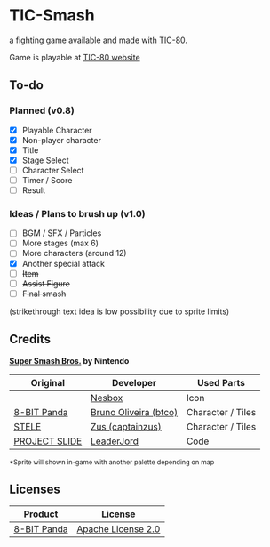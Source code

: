 # TIC-Smash

a fighting game available and made with [TIC-80](https://tic80.com).

Game is playable at [TIC-80 website](https://tic80.com/play?cart=4036)

## To-do

### Planned (v0.8)

- [x] Playable Character
- [x] Non-player character
- [x] Title
- [x] Stage Select
- [ ] Character Select
- [ ] Timer / Score
- [ ] Result

### Ideas / Plans to brush up (v1.0)

- [ ] BGM / SFX / Particles
- [ ] More stages (max 6)
- [ ] More characters (around 12)
- [x] Another special attack
- [ ] ~~Item~~
- [ ] ~~Assist Figure~~
- [ ] ~~Final smash~~

(strikethrough text idea is low possibility due to sprite limits)

## Credits

**[Super Smash Bros.](https://www.smashbros.com/) by Nintendo**

| Original                                           | Developer                                                  | Used Parts        |
|----------------------------------------------------|------------------------------------------------------------|-------------------|
|                                                    | [Nesbox](https://tic80.com/dev?id=1)                       | Icon              |
| [8-BIT Panda](https://tic80.com/play?cart=188)     | [Bruno Oliveira (btco)](https://tic80.com/dev?id=339)      | Character / Tiles |
| [STELE](https://tic80.com/play?cart=483)           | [Zus (captainzus)](https://tic80.com/dev?id=1185)          | Character / Tiles |
| [PROJECT SLIDE](https://tic80.com/play?cart=4034)  | [LeaderJord](https://tic80.com/dev?id=10993)               | Code              |

<sub>*Sprite will shown in-game with another palette depending on map</sub>

## Licenses

| Product                                        | License                                                           |
|------------------------------------------------|-------------------------------------------------------------------|
| [8-BIT Panda](https://tic80.com/play?cart=188) | [Apache License 2.0](https://www.apache.org/licenses/LICENSE-2.0) |
